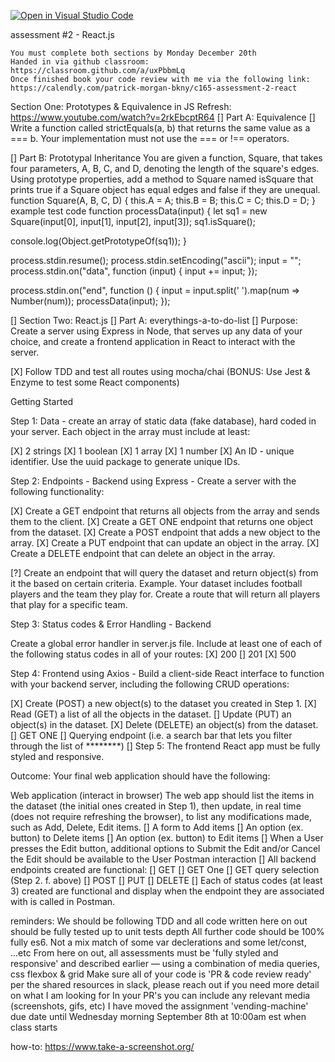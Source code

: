 [![Open in Visual Studio Code](https://classroom.github.com/assets/open-in-vscode-f059dc9a6f8d3a56e377f745f24479a46679e63a5d9fe6f495e02850cd0d8118.svg)](https://classroom.github.com/online_ide?assignment_repo_id=6605845&assignment_repo_type=AssignmentRepo)

assessment #2 - React.js

    You must complete both sections by Monday December 20th
    Handed in via github classroom: https://classroom.github.com/a/uxPbbmLq
    Once finished book your code review with me via the following link: https://calendly.com/patrick-morgan-bkny/c165-assessment-2-react

Section One: Prototypes & Equivalence in JS
Refresh: https://www.youtube.com/watch?v=2rkEbcptR64
[] Part A: Equivalence
[] Write a function called strictEquals(a, b) that returns the same value as a === b.
    Your implementation must not use the === or !== operators.

[] Part B: Prototypal Inheritance
You are given a function, Square, that takes four parameters, A, B, C, and D, denoting the length of the square's edges.
Using prototype properties, add a method to Square named isSquare that prints true if a Square object has equal edges and false if they are unequal.
function Square(A, B, C, D) {
this.A = A;
this.B = B;
this.C = C;
this.D = D;
}
example test code
function processData(input) {
let sq1 = new Square(input[0], input[1], input[2], input[3]);
sq1.isSquare();

console.log(Object.getPrototypeOf(sq1));
}

process.stdin.resume();
process.stdin.setEncoding("ascii");
input = "";
process.stdin.on("data", function (input) {
input += input;
});

process.stdin.on("end", function () {
input = input.split(' ').map(num => Number(num));
processData(input);
});

[] Section Two: React.js
[] Part A: everythings-a-to-do-list
[] Purpose: Create a server using Express in Node, that serves up any data of your choice, and create a frontend application in React to interact with the server.

[X] Follow TDD and test all routes using mocha/chai (BONUS: Use Jest & Enzyme to test some React components)

Getting Started

Step 1: Data - create an array of static data (fake database), hard coded in your server. Each object in the array must include at least:

[X] 2 strings
[X] 1 boolean
[X] 1 array
[X] 1 number
[X] An ID - unique identifier. Use the uuid package to generate unique IDs.

Step 2: Endpoints - Backend using Express - Create a server with the following functionality:

[X] Create a GET endpoint that returns all objects from the array and sends them to the client.
[X] Create a GET ONE endpoint that returns one object from the dataset.
[X] Create a POST endpoint that adds a new object to the array.
[X] Create a PUT endpoint that can update an object in the array.
[X] Create a DELETE endpoint that can delete an object in the array.

[?] Create an endpoint that will query the dataset and return object(s) from it the based on certain criteria.
Example. Your dataset includes football players and the team they play for. Create a route that will return all players that play for a specific team.

Step 3: Status codes & Error Handling - Backend

Create a global error handler in server.js file.
Include at least one of each of the following status codes in all of your routes:
[X] 200
[] 201
[X] 500

Step 4: Frontend using Axios - Build a client-side React interface to function with your backend server, including the following CRUD operations:

[X] Create (POST) a new object(s) to the dataset you created in Step 1.
[X] Read (GET) a list of all the objects in the dataset.
[] Update (PUT) an object(s) in the dataset.
[X] Delete (DELETE) an object(s) from the dataset.
[] GET ONE
[] Querying endpoint (i.e. a search bar that lets you filter through the list of ********)
[] Step 5: The frontend React app must be fully styled and responsive.

Outcome:
Your final web application should have the following:

Web application (interact in browser)
The web app should list the items in the dataset (the initial ones created in Step 1), then update,
in real time (does not require refreshing the browser), to list any modifications made, such as Add, Delete, Edit items.
[] A form to Add items
[] An option (ex. button) to Delete items
[] An option (ex. button) to Edit items
[] When a User presses the Edit button, additional options to Submit the Edit and/or Cancel the Edit should be available to the User
Postman interaction
[] All backend endpoints created are functional:
[] GET
[] GET One
[] GET query selection (Step 2. f. above)
[] POST
[] PUT
[] DELETE
[] Each of status codes (at least 3) created are functional and display when the endpoint they are associated with is called in Postman.

reminders:
We should be following TDD and all code written here on out should be fully tested up to unit tests depth
All further code should be 100% fully es6. Not a mix match of some var declerations and some let/const, ...etc
From here on out, all assessments must be 'fully styled and responsive' and described earlier — using a combination of media queries, css flexbox & grid
Make sure all of your code is 'PR & code review ready' per the shared resources in slack, please reach out if you need more detail on what I am looking for
In your PR's you can include any relevant media (screenshots, gifs, etc)
I have moved the assignment 'vending-machine' due date until Wednesday morning September 8th at 10:00am est when class starts

how-to:
https://www.take-a-screenshot.org/

